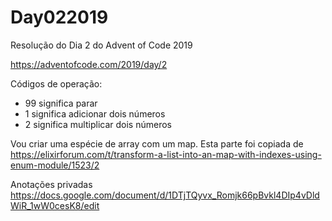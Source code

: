 # Day022019

Resolução do Dia 2 do Advent of Code 2019

https://adventofcode.com/2019/day/2

Códigos de operação:
 - 99 significa parar
 - 1 significa adicionar dois números
 - 2 significa multiplicar dois números


Vou criar uma espécie de array com um map. Esta parte foi copiada de https://elixirforum.com/t/transform-a-list-into-an-map-with-indexes-using-enum-module/1523/2


Anotações privadas https://docs.google.com/document/d/1DTjTQyvx_Romjk66pBvkl4DIp4vDldWiR_1wW0cesK8/edit
